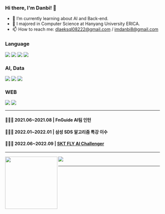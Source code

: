 ### Hi there, I'm Danbi! 👋

- 🌱 I’m currently learning about AI and Back-end.
- 🏫 I majored in Computer Science at Hanyang University ERICA.
- 📫 How to reach me: dlaeksql08222@gmail.com / imdanbi8@gmail.com

### Language 
<img src="https://img.shields.io/badge/C-A8B9CC?style=flat-square&logo=C&logoColor=white"/></a> <img src="https://img.shields.io/badge/C++-00599C?style=flat-square&logo=C%2B%2B&logoColor=white"/></a> <img src="https://img.shields.io/badge/Python-3776AB?style=flat-square&logo=Python&logoColor=white"/></a> <img src="https://img.shields.io/badge/Java-007396?style=flat-square&logo=Java&logoColor=white"/></a> <br/>

### AI, Data
<img src="https://img.shields.io/badge/PyTorch-EE4C2C?style=flat-square&logo=PyTorch&logoColor=white"/></a> <img src="https://img.shields.io/badge/TensorFlow-FF6F00?style=flat-square&logo=TensorFlow&logoColor=white"/></a> <img src="https://img.shields.io/badge/Jupyter-F37626?style=flat-square&logo=Jupyter&logoColor=white"/></a> <br/>
<!-- <img src="https://img.shields.io/badge/RStudio-75AADB?style=flat-square&logo=RStudio&logoColor=white"/></a>  -->

### WEB
<!-- <img src="https://img.shields.io/badge/React-61DAFB?style=flat-square&logo=React&logoColor=white"/></a>  -->
<img src="https://img.shields.io/badge/Vue.js-4FC08D?style=flat-square&logo=Vue.js&logoColor=white"/></a> <img src="https://img.shields.io/badge/PostgreSQL-4169E1?style=flat-square&logo=PostgreSQL&logoColor=white"/></a>  
<!-- 
APP <br/>
<img src="https://img.shields.io/badge/Android Studio-3DDC84?style=flat-square&logo=Android Studio&logoColor=white"/></a>  -->

<!-- 
<img src="https://img.shields.io/badge/Github-181717?style=flat-square&logo=Github&logoColor=white"/></a> <img src="https://img.shields.io/badge/Slack-4A154B?style=flat-square&logo=slack&logoColor=white"/></a>  -->

<hr>


#### 👩🏻‍💻 2021.06~2021.08 | FnGuide AI팀 인턴
#### 👩🏻‍💻 2022.01~2022.01 | 삼성 SDS 알고리즘 특강 이수
#### 👩🏻‍💻 2022.06~2022.09 | [SKT FLY AI Challenger](https://github.com/LIMDANBI/SKTFLYAI)


<hr>

<div>
  <img height="170" align="left" src="https://github-readme-stats.vercel.app/api?username=LIMDANBI&count_private=true&show_icons=true&theme=radical&include_all_commits=true" />
  <img src="http://mazassumnida.wtf/api/v2/generate_badge?boj=newsweetrain822">
</div>

<hr>


<!--
**LIMDANBI/LIMDANBI** is a ✨ _special_ ✨ repository because its `README.md` (this file) appears on your GitHub profile.

Here are some ideas to get you started:

- 🔭 I’m currently working on ...
- 🌱 I’m currently learning ...
- 👯 I’m looking to collaborate on ...
- 🤔 I’m looking for help with ...
- 💬 Ask me about ...
- 📫 How to reach me: ...
- 😄 Pronouns: ...
- ⚡ Fun fact: ...
-->

